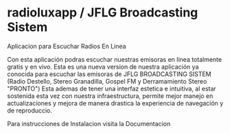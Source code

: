 # radioluxapp / JFLG Broadcasting Sistem
Aplicacion para Escuchar Radios En Linea

Con esta aplicación podras escuchar nuestras emisoras en linea totalmente gratis y en vivo.
Esta es una nueva version de nuestra aplicación ya conocida para escuchar las emisoras de JFLG BROADCASTING SISTEM (Radio Destello, Stereo Granadilla, Gospel FM y Derramamiento Stereo "PRONTO") Esta ademas de tener una interfaz estetica e intuitiva, al estar sostenida esta vez con nuestra infraestructura, permite mejor manejo en actualizaciones y mejora de manera drastica la experiencia de navegación y de reproduccio.

Para instrucciones de Instalacion visita la Documentacion
